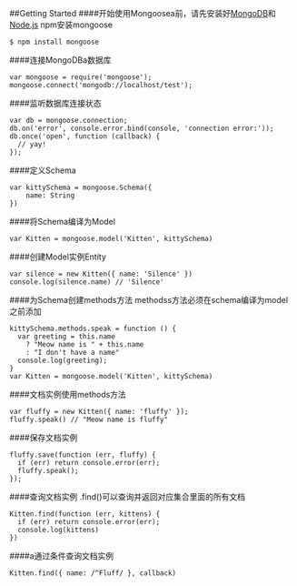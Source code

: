 ##Getting Started
####开始使用Mongoosea前，请先安装好[MongoDB](http://www.mongodb.org/downloads)和[Node.js](https://nodejs.org/en/)
npm安装mongoose


    $ npm install mongoose
    
####连接MongoDBa数据库

    var mongoose = require('mongoose');
    mongoose.connect('mongodb://localhost/test');
    
####监听数据库连接状态

    var db = mongoose.connection;
    db.on('error', console.error.bind(console, 'connection error:'));
    db.once('open', function (callback) {
      // yay!
    });

####定义Schema

    var kittySchema = mongoose.Schema({
        name: String
    })

####将Schema编译为Model

    var Kitten = mongoose.model('Kitten', kittySchema)

####创建Model实例Entity

    var silence = new Kitten({ name: 'Silence' })
    console.log(silence.name) // 'Silence'
    
####为Schema创建methods方法
methodss方法必须在schema编译为model之前添加

    kittySchema.methods.speak = function () {
      var greeting = this.name
        ? "Meow name is " + this.name
        : "I don't have a name"
      console.log(greeting);
    }
    var Kitten = mongoose.model('Kitten', kittySchema)

####文档实例使用methods方法

    var fluffy = new Kitten({ name: 'fluffy' });
    fluffy.speak() // "Meow name is fluffy"
    
####保存文档实例

    fluffy.save(function (err, fluffy) {
      if (err) return console.error(err);
      fluffy.speak();
    });

####查询文档实例
.find()可以查询并返回对应集合里面的所有文档

    Kitten.find(function (err, kittens) {
      if (err) return console.error(err);
      console.log(kittens)
    })
    
####a通过条件查询文档实例

    Kitten.find({ name: /^Fluff/ }, callback)



    

    







    

